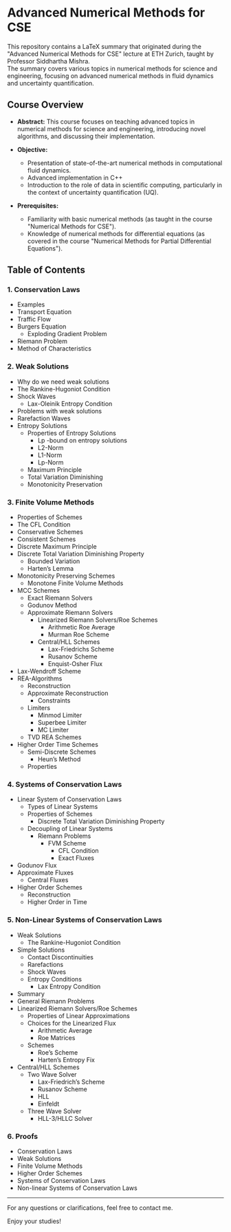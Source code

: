 # Advanced Numerical Methods for CSE  
This repository contains a LaTeX summary that originated during the "Advanced Numerical Methods for CSE" lecture at ETH Zurich, taught by Professor Siddhartha Mishra.  
The summary covers various topics in numerical methods for science and engineering, focusing on advanced numerical methods in fluid dynamics and uncertainty quantification.

## Course Overview

- **Abstract:** This course focuses on teaching advanced topics in numerical methods for science and engineering, introducing novel algorithms, and discussing their implementation.

- **Objective:**
  - Presentation of state-of-the-art numerical methods in computational fluid dynamics.
  - Advanced implementation in C++
  - Introduction to the role of data in scientific computing, particularly in the context of uncertainty quantification (UQ).

- **Prerequisites:**
  - Familiarity with basic numerical methods (as taught in the course "Numerical Methods for CSE").
  - Knowledge of numerical methods for differential equations (as covered in the course "Numerical Methods for Partial Differential Equations").

## Table of Contents

### 1. Conservation Laws
- Examples
- Transport Equation
- Traffic Flow
- Burgers Equation
  - Exploding Gradient Problem
- Riemann Problem
- Method of Characteristics

### 2. Weak Solutions
- Why do we need weak solutions
- The Rankine-Hugoniot Condition
- Shock Waves
  - Lax-Oleinik Entropy Condition
- Problems with weak solutions
- Rarefaction Waves
- Entropy Solutions
  - Properties of Entropy Solutions
    - Lp -bound on entropy solutions
    - L2-Norm
    - L1-Norm
    - Lp-Norm
  - Maximum Principle
  - Total Variation Diminishing
  - Monotonicity Preservation

### 3. Finite Volume Methods
- Properties of Schemes
- The CFL Condition
- Conservative Schemes
- Consistent Schemes
- Discrete Maximum Principle
- Discrete Total Variation Diminishing Property
  - Bounded Variation
  - Harten’s Lemma
- Monotonicity Preserving Schemes
  - Monotone Finite Volume Methods
- MCC Schemes
  - Exact Riemann Solvers
  - Godunov Method
  - Approximate Riemann Solvers
    - Linearized Riemann Solvers/Roe Schemes
      - Arithmetic Roe Average
      - Murman Roe Scheme
    - Central/HLL Schemes
      - Lax-Friedrichs Scheme
      - Rusanov Scheme
      - Enquist-Osher Flux
- Lax-Wendroff Scheme
- REA-Algorithms
  - Reconstruction
  - Approximate Reconstruction
    - Constraints
  - Limiters
    - Minmod Limiter
    - Superbee Limiter
    - MC Limiter
  - TVD REA Schemes
- Higher Order Time Schemes
  - Semi-Discrete Schemes
    - Heun’s Method
  - Properties

### 4. Systems of Conservation Laws
- Linear System of Conservation Laws
  - Types of Linear Systems
  - Properties of Schemes
    - Discrete Total Variation Diminishing Property
  - Decoupling of Linear Systems
    - Riemann Problems
      - FVM Scheme
        - CFL Condition
        - Exact Fluxes
- Godunov Flux
- Approximate Fluxes
  - Central Fluxes
- Higher Order Schemes
  - Reconstruction
  - Higher Order in Time

### 5. Non-Linear Systems of Conservation Laws
- Weak Solutions
  - The Rankine-Hugoniot Condition
- Simple Solutions
  - Contact Discontinuities
  - Rarefactions
  - Shock Waves
  - Entropy Conditions
    - Lax Entropy Condition
- Summary
- General Riemann Problems
- Linearized Riemann Solvers/Roe Schemes
  - Properties of Linear Approximations
  - Choices for the Linearized Flux
    - Arithmetic Average
    - Roe Matrices
  - Schemes
    - Roe’s Scheme
    - Harten’s Entropy Fix
- Central/HLL Schemes
  - Two Wave Solver
    - Lax-Friedrich’s Scheme
    - Rusanov Scheme
    - HLL
    - Einfeldt
  - Three Wave Solver
    - HLL-3/HLLC Solver

### 6. Proofs
- Conservation Laws
- Weak Solutions
- Finite Volume Methods
- Higher Order Schemes
- Systems of Conservation Laws
- Non-linear Systems of Conservation Laws

---

For any questions or clarifications, feel free to contact me.

Enjoy your studies!
